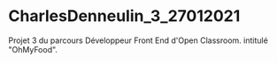 # CharlesDenneulin_3_27012021
Projet 3 du parcours Développeur Front End d'Open Classroom. intitulé "OhMyFood".
